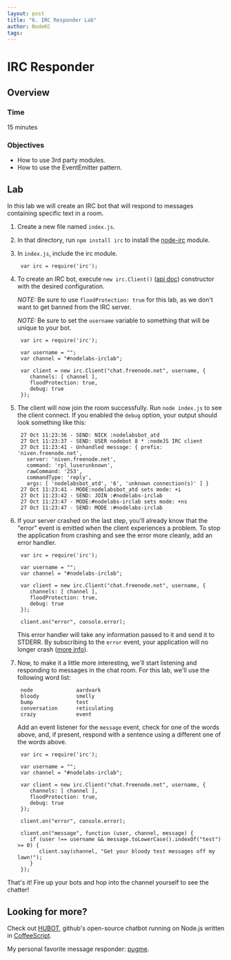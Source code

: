 ```yaml
---
layout: post
title: "6. IRC Responder Lab"
author: NodeKC
tags:
---
```


# IRC Responder

## Overview

### Time

15 minutes

### Objectives

- How to use 3rd party modules.
- How to use the EventEmitter pattern.

## Lab

In this lab we will create an IRC bot that will respond to messages containing specific text in a room.

1. Create a new file named `index.js`.
2. In that directory, run `npm install irc` to install the [node-irc](https://github.com/martynsmith/node-irc) module.
3. In `index.js`, include the irc module.

        var irc = require('irc');

3. To create an IRC bot, execute `new irc.Client()` ([api doc](https://node-irc.readthedocs.org/en/latest/API.html)) constructor with the desired configuration.

    *NOTE:* Be sure to use `floodProtection: true` for this lab, as we don't want to get banned from the IRC server.

    *NOTE:* Be sure to set the `username` variable to something that will be unique to your bot.

        var irc = require('irc');

        var username = "";
        var channel = "#nodelabs-irclab";

        var client = new irc.Client("chat.freenode.net", username, {
           channels: [ channel ],
           floodProtection: true,
           debug: true
        });

4. The client will now join the room successfully. Run `node index.js` to see the client connect. If you enabled the `debug` option, your output should look something like this:

        27 Oct 11:23:36 - SEND: NICK :nodelabsbot_atd
        27 Oct 11:23:37 - SEND: USER nodebot 8 * :nodeJS IRC client
        27 Oct 11:23:41 - Unhandled message: { prefix: 'niven.freenode.net',
          server: 'niven.freenode.net',
          command: 'rpl_luserunknown',
          rawCommand: '253',
          commandType: 'reply',
          args: [ 'nodelabsbot_atd', '6', 'unknown connection(s)' ] }
        27 Oct 11:23:41 - MODE:nodelabsbot_atd sets mode: +i
        27 Oct 11:23:42 - SEND: JOIN :#nodelabs-irclab
        27 Oct 11:23:47 - MODE:#nodelabs-irclab sets mode: +ns
        27 Oct 11:23:47 - SEND: MODE :#nodelabs-irclab

5. If your server crashed on the last step, you'll already know that the "error" event is emitted when the client experiences a problem. To stop the application from crashing and see the error more cleanly, add an error handler.

        var irc = require('irc');

        var username = "";
        var channel = "#nodelabs-irclab";

        var client = new irc.Client("chat.freenode.net", username, {
           channels: [ channel ],
           floodProtection: true,
           debug: true
        });

        client.on("error", console.error);

    This error handler will take any information passed to it and send it to STDERR. By subscribing to the `error` event, your application will no longer crash ([more info](http://nodejs.org/api/events.html#events_class_events_eventemitter)).

6. Now, to make it a little more interesting, we'll start listening and responding to messages in the chat room. For this lab, we'll use the following word list:

        node              aardvark
        bloody            smelly
        bump              test
        conversation      reticulating
        crazy             event

    Add an event listener for the `message` event, check for one of the words above, and, if present, respond with a sentence using a different one of the words above.

        var irc = require('irc');

        var username = "";
        var channel = "#nodelabs-irclab";

        var client = new irc.Client("chat.freenode.net", username, {
           channels: [ channel ],
           floodProtection: true,
           debug: true
        });

        client.on("error", console.error);

        client.on("message", function (user, channel, message) {
           if (user !== username && message.toLowerCase().indexOf("test") >= 0) {
              client.say(channel, "Get your bloody test messages off my lawn!");
           }
        });

That's it! Fire up your bots and hop into the channel yourself to see the chatter!

## Looking for more?

Check out [HUBOT](http://hubot.github.com/), github's open-source chatbot running on Node.js written in [CoffeeScript](http://coffeescript.org/).

My personal favorite message responder: [pugme](https://github.com/github/hubot/blob/master/src/scripts/pugme.coffee).